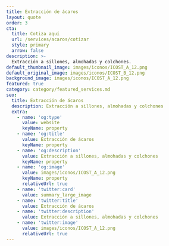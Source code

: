 ```yaml
---
title: Extracción de ácaros
layout: quote
order: 3
cta:
  title: Cotiza aquí
  url: /services/acaros/cotizar
  style: primary
  arrow: false
description: >-
  Extracción a sillones, almohadas y colchones.
default_thumbnail_image: images/iconos/ICOST_A_12.png
default_original_image: images/iconos/ICOST_B_12.png
background_image: images/iconos/ICOST_A_12.png
featured: true
category: category/featured_services.md
seo:
  title: Extracción de ácaros
  description: Extracción a sillones, almohadas y colchones
  extra:
    - name: 'og:type'
      value: website
      keyName: property
    - name: 'og:title'
      value: Extracción de ácaros
      keyName: property
    - name: 'og:description'
      value: Extracción a sillones, almohadas y colchones
      keyName: property
    - name: 'og:image'
      value: images/iconos/ICOST_A_12.png
      keyName: property
      relativeUrl: true
    - name: 'twitter:card'
      value: summary_large_image
    - name: 'twitter:title'
      value: Extracción de ácaros
    - name: 'twitter:description'
      value: Extracción a sillones, almohadas y colchones
    - name: 'twitter:image'
      value: images/iconos/ICOST_A_12.png
      relativeUrl: true
---
```

